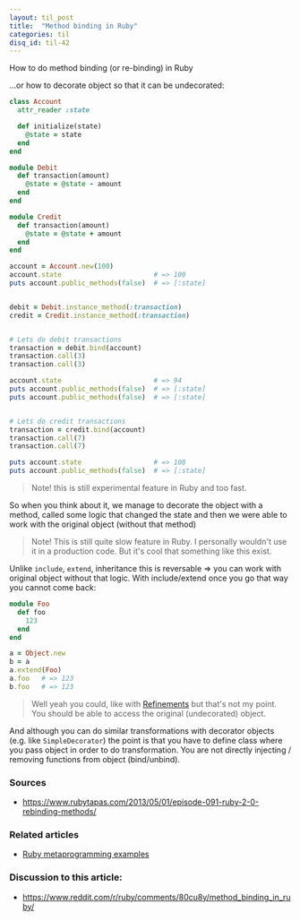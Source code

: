 ```yaml
---
layout: til_post
title:  "Method binding in Ruby"
categories: til
disq_id: til-42
---
```



How to do method binding (or re-binding) in Ruby

...or how to decorate object so that it can be undecorated:


```ruby
class Account
  attr_reader :state

  def initialize(state)
    @state = state
  end
end

module Debit
  def transaction(amount)
    @state = @state - amount
  end
end

module Credit
  def transaction(amount)
    @state = @state + amount
  end
end

account = Account.new(100)
account.state                       # => 100
puts account.public_methods(false)  # => [:state]


debit = Debit.instance_method(:transaction)
credit = Credit.instance_method(:transaction)


# Lets do debit transactions
transaction = debit.bind(account)
transaction.call(3)
transaction.call(3)

account.state                       # => 94
puts account.public_methods(false)  # => [:state]
puts account.public_methods(false)  # => [:state]


# Lets do credit transactions
transaction = credit.bind(account)
transaction.call(7)
transaction.call(7)

puts account.state                  # => 108
puts account.public_methods(false)  # => [:state]

```


> Note! this is still experimental feature in Ruby and too fast.

So when you think about it, we manage to decorate the object with a
method, called some logic that changed the state and then we were able
to work with the original object (without that method)

> Note! This is still quite slow feature in Ruby. I personally wouldn't
> use it in a production code. But it's cool that something like this
> exist.


Unlike `include`, `extend`, inheritance this is reversable => you can
work with original object without that logic. With include/extend once
you go that way you cannot come back:

```ruby
module Foo
  def foo
    123
  end
end

a = Object.new
b = a
a.extend(Foo)
a.foo   # => 123
b.foo   # => 123
```

> Well yeah you could, like with [Refinements](http://ruby-doc.org/core-2.0.0/doc/syntax/refinements_rdoc.html) but that's not my point. You should be able to access the original (undecorated) object.


And although you can do similar transformations with decorator objects (e.g. like `SimpleDecorator`)
the point is that you have to define class where you pass object in order to do
transformation. You are not directly injecting / removing functions from
object (bind/unbind).

### Sources

* <https://www.rubytapas.com/2013/05/01/episode-091-ruby-2-0-rebinding-methods/>

### Related articles

* [Ruby metaprogramming examples](https://blog.eq8.eu/til/metaprogramming-ruby-examples.html)

### Discussion to this article:

* <https://www.reddit.com/r/ruby/comments/80cu8y/method_binding_in_ruby/>


